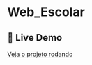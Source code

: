 ﻿# Web_Escolar
## 🔗 Live Demo
[Veja o projeto rodando]([https://seu-usuario.github.io/seu-repositorio](https://web-escolar.vercel.app/#processo))
